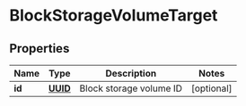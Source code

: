 # BlockStorageVolumeTarget

## Properties
Name | Type | Description | Notes
------------ | ------------- | ------------- | -------------
**id** | [**UUID**](UUID.md) | Block storage volume ID |  [optional]
